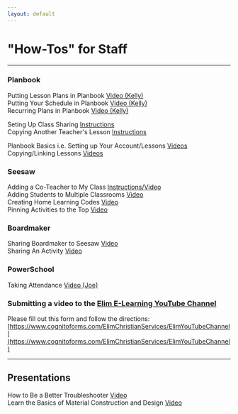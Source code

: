 ```yaml
---
layout: default
---
```

# "How-Tos" for Staff
---

### Planbook
Putting Lesson Plans in Planbook [Video (Kelly)](https://youtu.be/iCm7PtPL3b4)  
Putting Your Schedule in Planbook [Video (Kelly)](https://youtu.be/8Y1HBBPoeUU)  
Recurring Plans in Planbook [Video (Kelly)](https://youtu.be/iRRCaZAMkUo)  

Seting Up Class Sharing [Instructions](../pages/Planbook/ClassShare.html)  
Copying Another Teacher's Lesson [Instructions](../pages/Planbook/CopyLesson.html)

Planbook Basics i.e. Setting up Your Account/Lessons [Videos](https://planbook.uservoice.com/knowledgebase/articles/1948093-video-tutorials-basics)  
Copying/Linking Lessons [Videos](https://planbook.uservoice.com/knowledgebase/articles/1948102-video-tutorials-copying-linking) 

### Seesaw
Adding a Co-Teacher to My Class [Instructions/Video](https://help.seesaw.me/hc/en-us/articles/203728745-How-do-I-add-a-teacher-or-co-teacher-to-my-class-)  
Adding Students to Multiple Classrooms [Video](https://youtu.be/ox9xjcpPJ4M)  
Creating Home Learning Codes [Video](https://youtu.be/dm8S3X5PDG4)  
Pinning Activities to the Top [Video](https://youtu.be/T_PUGhaS1tY)

### Boardmaker
Sharing Boardmaker to Seesaw [Video](https://youtu.be/dxH49z9wza0)  
Sharing An Activity [Video](https://youtu.be/pl9yPZOrxyI)

### PowerSchool
Taking Attendance [Video (Joe)](https://youtu.be/6vm_gwdmGGo)

### Submitting a video to the [Elim E-Learning YouTube Channel](https://www.youtube.com/channel/UC03A5mSFEzCwuuJmsTnSPKg)
Please fill out this form and follow the directions:  
[https://www.cognitoforms.com/ElimChristianServices/ElimYouTubeChannel](https://www.cognitoforms.com/ElimChristianServices/ElimYouTubeChannel)

---
## Presentations
How to Be a Better Troubleshooter [Video](https://youtu.be/hSEcb6cYW90)  
Learn the Basics of Material Construction and Design [Video](https://youtu.be/ttyEVTgCcQg)




